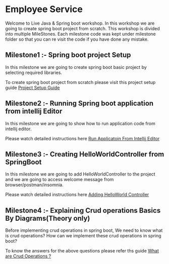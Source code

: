 # Employee Service
Welcome to Live Java & Spring boot workshop.
In this workshop we are going to create spring boot project from scratch.
This workshop is divided into multiple MileStones. Each milestone code was kept under milestone folder 
so that you can re visit the code if you have done any mistake.

## Milestone1 :- Spring boot project Setup
In this milestone we are going to create spring boot basic project
by selecting required libraries.

To create spring boot project from scratch please visit  this project setup guide
[Project Setup Guide](/milestone1/ProjectSetupGuide.md)

## Milestone2 :- Running Spring boot application from intellij Editor

In this milestone we are going to show how to run application code
from intellij editor.

Please watch detailed instructions here
[Run Applicatoin From Intellij Editor](/milestone2/RunProjectFromIntellijGuide.md)

## Milestone3 :- Creating HelloWorldController from SpringBoot

In this milestone we are going to add HelloWorldController to the project and we are going to 
access welcome message from browser/postman/insomnia.

Please watch detailed instructions here
[Adding HelloWorld Controller](/milestone3/HelloWorldGuide.md)

## Milestone4 :- Explaining Crud operations Basics By Diagrams(Theory only)
Before implementing crud operations in spring boot,
We need to know what is crud operations?
How can we implement these crud operations in spring boot?

To know the answers for the above questions please refer ths guide
[What are Crud Operations ?](/milestone4/CrudApplicationBasicsGuide.md)





